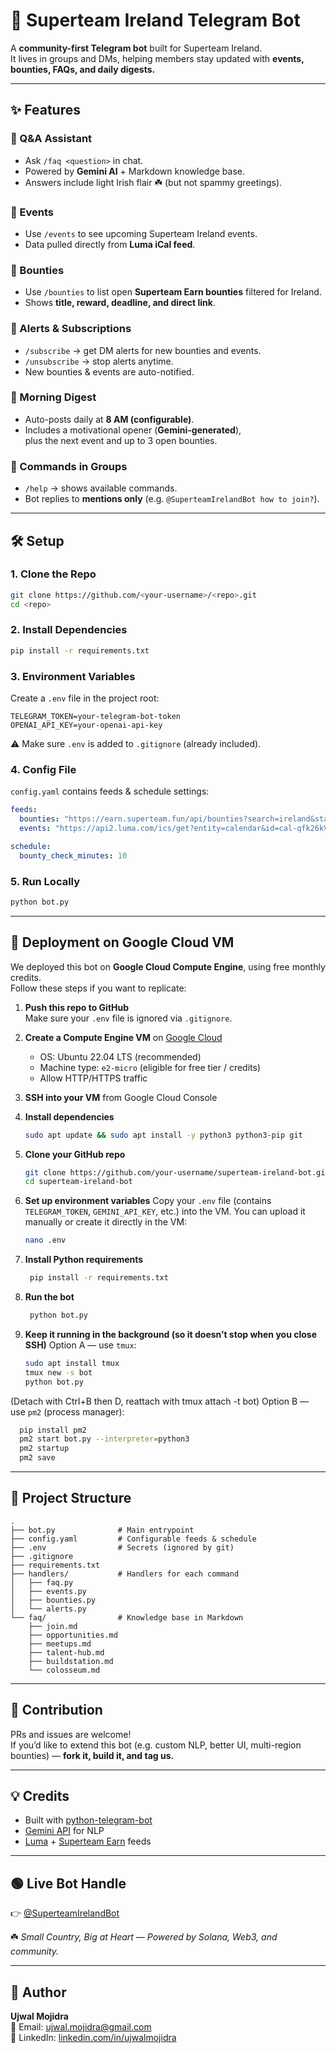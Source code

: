 # 🤖 Superteam Ireland Telegram Bot  

A **community-first Telegram bot** built for Superteam Ireland.  
It lives in groups and DMs, helping members stay updated with **events, bounties, FAQs, and daily digests.**  

---

## ✨ Features  

### 🔹 Q&A Assistant  
- Ask `/faq <question>` in chat.  
- Powered by **Gemini AI** + Markdown knowledge base.  
- Answers include light Irish flair ☘️ (but not spammy greetings).  

### 🔹 Events  
- Use `/events` to see upcoming Superteam Ireland events.  
- Data pulled directly from **Luma iCal feed**.  

### 🔹 Bounties  
- Use `/bounties` to list open **Superteam Earn bounties** filtered for Ireland.  
- Shows **title, reward, deadline, and direct link**.  

### 🔹 Alerts & Subscriptions  
- `/subscribe` → get DM alerts for new bounties and events.  
- `/unsubscribe` → stop alerts anytime.  
- New bounties & events are auto-notified.  

### 🔹 Morning Digest  
- Auto-posts daily at **8 AM (configurable)**.  
- Includes a motivational opener (**Gemini-generated**),  
  plus the next event and up to 3 open bounties.  

### 🔹 Commands in Groups  
- `/help` → shows available commands.  
- Bot replies to **mentions only** (e.g. `@SuperteamIrelandBot how to join?`).  

---

## 🛠️ Setup  

### 1. Clone the Repo  
```bash
git clone https://github.com/<your-username>/<repo>.git
cd <repo>
```

### 2. Install Dependencies  
```bash
pip install -r requirements.txt
```

### 3. Environment Variables  
Create a `.env` file in the project root:  
```env
TELEGRAM_TOKEN=your-telegram-bot-token
OPENAI_API_KEY=your-openai-api-key
```

⚠️ Make sure `.env` is added to `.gitignore` (already included).  

### 4. Config File  
`config.yaml` contains feeds & schedule settings:  
```yaml
feeds:
  bounties: "https://earn.superteam.fun/api/bounties?search=ireland&status=OPEN"
  events: "https://api2.luma.com/ics/get?entity=calendar&id=cal-qfk26kVBexCBTh7"

schedule:
  bounty_check_minutes: 10
```

### 5. Run Locally  
```bash
python bot.py
```

---

## 🚀 Deployment on Google Cloud VM  

We deployed this bot on **Google Cloud Compute Engine**, using free monthly credits.  
Follow these steps if you want to replicate:  

1. **Push this repo to GitHub**  
   Make sure your `.env` file is ignored via `.gitignore`.  

2. **Create a Compute Engine VM** on [Google Cloud](https://cloud.google.com/compute)  
   - OS: Ubuntu 22.04 LTS (recommended)  
   - Machine type: `e2-micro` (eligible for free tier / credits)  
   - Allow HTTP/HTTPS traffic  

3. **SSH into your VM** from Google Cloud Console  

4. **Install dependencies**  
   ```bash
   sudo apt update && sudo apt install -y python3 python3-pip git
5. **Clone your GitHub repo**
    ``` bash
    git clone https://github.com/your-username/superteam-ireland-bot.git
    cd superteam-ireland-bot
6. **Set up environment variables**
    Copy your `.env` file (contains `TELEGRAM_TOKEN`, `GEMINI_API_KEY`, etc.) into the VM.
    You can upload it manually or create it directly in the VM:
   ```bash
   nano .env   
7. **Install Python requirements**
   ```bash
    pip install -r requirements.txt
8. **Run the bot**
   ```bash
    python bot.py
9. **Keep it running in the background (so it doesn’t stop when you close SSH)**
    Option A — use `tmux`:
   ```bash
   sudo apt install tmux
   tmux new -s bot
   python bot.py
(Detach with Ctrl+B then D, reattach with tmux attach -t bot)
    Option B — use `pm2` (process manager):
  ```bash
    pip install pm2
    pm2 start bot.py --interpreter=python3
    pm2 startup
    pm2 save
``` 

---

## 📂 Project Structure  

```
.
├── bot.py              # Main entrypoint
├── config.yaml         # Configurable feeds & schedule
├── .env                # Secrets (ignored by git)
├── .gitignore          
├── requirements.txt    
├── handlers/           # Handlers for each command
│   ├── faq.py
│   ├── events.py
│   ├── bounties.py
│   └── alerts.py
└── faq/                # Knowledge base in Markdown
    ├── join.md
    ├── opportunities.md
    ├── meetups.md
    ├── talent-hub.md
    ├── buildstation.md
    └── colosseum.md
```

---

## 🤝 Contribution  

PRs and issues are welcome!  
If you’d like to extend this bot (e.g. custom NLP, better UI, multi-region bounties) — **fork it, build it, and tag us.**  

---

## 💡 Credits  

- Built with [python-telegram-bot](https://github.com/python-telegram-bot/python-telegram-bot)  
- [Gemini API](https://ai.google.dev/) for NLP  
- [Luma](https://lu.ma/) + [Superteam Earn](https://earn.superteam.fun/) feeds  

---

## 🟢 Live Bot Handle  

👉 [@SuperteamIrelandBot](https://t.me/SuperteamIrelandBot)  

☘️ *Small Country, Big at Heart — Powered by Solana, Web3, and community.*  

---

## 👤 Author  

**Ujwal Mojidra**  
📧 Email: [ujwal.mojidra@gmail.com](mailto:ujwal.mojidra@gmail.com)  
🔗 LinkedIn: [linkedin.com/in/ujwalmojidra](https://www.linkedin.com/in/ujwalmojidra/)  
